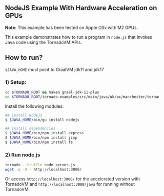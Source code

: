 ## NodeJS Example With Hardware Acceleration on GPUs

**Note:** This example has been tested on Apple OSx with M2 GPUs. 


This example demonstrates how to run a program in `node.js` that invokes Java code using the TornadoVM APIs. 


## How to run? 

`$JAVA_HOME` must point to GraalVM jdk11 and jdk17

### 1) Setup:

```bash 
cd $TORNADO_ROOT && maken graal-jdk-11-plus
cd $TORNADO_ROOT/tornado-examples/src/main/java/uk/ac/manchester/tornado/examples/polyglot/node
```

Install the following modules: 

```bash
## Install Nodejs
$ $JAVA_HOME/bin/gu install nodejs

## Install dependencies
$ $JAVA_HOME/bin/npm install express
$ $JAVA_HOME/bin/npm install jimp
$ $JAVA_HOME/bin/npm install fs
```

### 2) Run node.js

```bash 
tornado --truffle node server.js
wget -q -O - http://localhost:3000/   
```

Or access `http://localhost:3000/` for the accelerated version with TornadoVM and `http://localhost:3000/java` for running without TornadoVM. 


